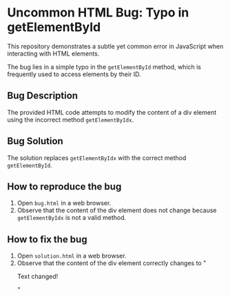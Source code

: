 # Uncommon HTML Bug: Typo in getElementById

This repository demonstrates a subtle yet common error in JavaScript when interacting with HTML elements.

The bug lies in a simple typo in the `getElementById` method, which is frequently used to access elements by their ID.

## Bug Description
The provided HTML code attempts to modify the content of a div element using the incorrect method `getElementByIdx`.

## Bug Solution
The solution replaces `getElementByIdx` with the correct method `getElementById`.

## How to reproduce the bug
1. Open `bug.html` in a web browser.
2. Observe that the content of the div element does not change because `getElementByIdx` is not a valid method.

## How to fix the bug
1. Open `solution.html` in a web browser.
2. Observe that the content of the div element correctly changes to "<p>Text changed!</p>"